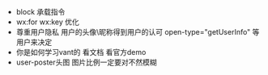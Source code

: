- block 承载指令
- wx:for wx:key 优化
- 尊重用户隐私
  用户的头像\昵称得到用户的认可
  open-type="getUserInfo"
  等用户来决定
- 你是如何学习vant的
  看文档
  看官方demo
- user-poster头图
  图片比例一定要对不然模糊